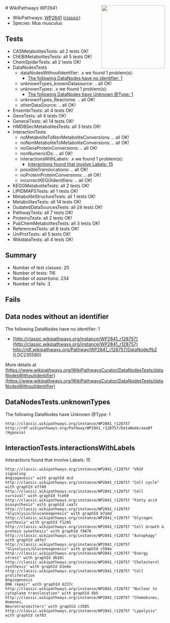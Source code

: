 <img style="float: right; width: 200px" src="https://upload.wikimedia.org/wikipedia/commons/thumb/8/83/Wplogo_with_text_500.png/640px-Wplogo_with_text_500.png" />
# WikiPathways WP2841

* WikiPathways: [WP2841](https://wikipathways.org/pathways/WP2841) ([classic](https://classic.wikipathways.org/instance/WP2841))
* Species: Mus musculus
## Tests
* CASMetabolitesTests: all 2 tests OK!
* ChEBIMetabolitesTests: all 5 tests OK!
* ChemSpiderTests: all 2 tests OK!
* DataNodesTests
    * dataNodesWithoutIdentifier: .x we found 1 problem(s):
        * [The following DataNodes have no identifier: 1](#d2d32fa0)
    * unknownTypes_knownDatasource: .. all OK!
    * unknownTypes: .x we found 1 problem(s):
        * [The following DataNodes have Unknown @Type: 1](#839973df)
    * unknownTypes_Reactome: .. all OK!
    * otherDataSource: .. all OK!
* EnsemblTests: all 4 tests OK!
* GeneTests: all 4 tests OK!
* GeneralTests: all 14 tests OK!
* HMDBSecMetabolitesTests: all 3 tests OK!
* InteractionTests
    * noMetaboliteToNonMetaboliteConversions: .. all OK!
    * noNonMetaboliteToMetaboliteConversions: .. all OK!
    * noGeneProteinConversions: .. all OK!
    * nonNumericIDs: .. all OK!
    * interactionsWithLabels: .x we found 1 problem(s):
        * [Interactions found that involve Labels: 15](#fe97a8bd)
    * possibleTranslocations: .. all OK!
    * noProteinProteinConversions: .. all OK!
    * incorrectKEGGIdentifiers: .. all OK!
* KEGGMetaboliteTests: all 2 tests OK!
* LIPIDMAPSTests: all 1 tests OK!
* MetaboliteStructureTests: all 1 tests OK!
* MetabolitesTests: all 14 tests OK!
* OudatedDataSourcesTests: all 24 tests OK!
* PathwayTests: all 7 tests OK!
* ProteinsTests: all 2 tests OK!
* PubChemMetabolitesTests: all 3 tests OK!
* ReferencesTests: all 6 tests OK!
* UniProtTests: all 5 tests OK!
* WikidataTests: all 4 tests OK!


## Summary

* Number of test classes: 20
* Number of tests: 116
* Number of assertions: 234
* Number of fails: 3

## Fails

<a name="d2d32fa0" />

## Data nodes without an identifier

The following DataNodes have no identifier: 1

* [http://classic.wikipathways.org/instance/WP2841_r128757](http://classic.wikipathways.org/instance/WP2841_r128757) http://rdf.wikipathways.org/Pathway/WP2841_r128757/DataNode/fb2 (LOC235580)


More details at [https://www.wikipathways.org/WikiPathwaysCurator/DataNodesTests/dataNodesWithoutIdentifier](https://www.wikipathways.org/WikiPathwaysCurator/DataNodesTests/dataNodesWithoutIdentifier)

<a name="839973df" />

## DataNodesTests.unknownTypes

The following DataNodes have Unknown @Type: 1
```
http://classic.wikipathways.org/instance/WP2841_r128757 http://rdf.wikipathways.org/Pathway/WP2841_r128757/DataNode/aea0f (Hypoxia)
```

<a name="fe97a8bd" />

## InteractionTests.interactionsWithLabels

Interactions found that involve Labels: 15
```
http://classic.wikipathways.org/instance/WP2841_r128757 "VEGF signaling
Angiogenesis" with graphId dcd
http://classic.wikipathways.org/instance/WP2841_r128757 "Cell cycle" with graphId e7f49
http://classic.wikipathways.org/instance/WP2841_r128757 "Cell curvival" with graphId fce69
http://classic.wikipathways.org/instance/WP2841_r128757 "Fatty acid biosynthesis" with graphId caa7c
http://classic.wikipathways.org/instance/WP2841_r128757 "Glycolysis/Gluconeogenesis" with graphId b7abd
http://classic.wikipathways.org/instance/WP2841_r128757 "Glycogen synthesis" with graphId f1245
http://classic.wikipathways.org/instance/WP2841_r128757 "Cell Growth & protein synethesis" with graphId f8076
http://classic.wikipathways.org/instance/WP2841_r128757 "Autophagy" with graphId a8fe7
http://classic.wikipathways.org/instance/WP2841_r128757 "Glycolysis/Gluconeogenesis" with graphId c594e
http://classic.wikipathways.org/instance/WP2841_r128757 "Energy stress" with graphId db10c
http://classic.wikipathways.org/instance/WP2841_r128757 "Cholesterol synthesis" with graphId b1ede
http://classic.wikipathways.org/instance/WP2841_r128757 "Cell proliferation
Angiogenesis
DNA repair" with graphId d237c
http://classic.wikipathways.org/instance/WP2841_r128757 "Nuclear to cytoplasm translocation" with graphId db5
http://classic.wikipathways.org/instance/WP2841_r128757 "Chemokines, 
Homones, 
Neurotransmitters" with graphId c3505
http://classic.wikipathways.org/instance/WP2841_r128757 "Lypolysis" with graphId ce783
```

